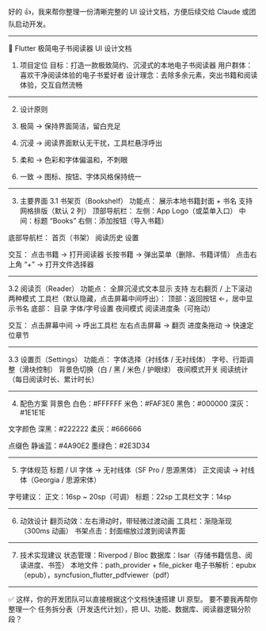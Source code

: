 好的 👍，我来帮你整理一份清晰完整的 UI 设计文档，方便后续交给 Claude 或团队启动开发。

---
📖 Flutter 极简电子书阅读器 UI 设计文档
1. 项目定位
目标：打造一款极致简约、沉浸式的本地电子书阅读器
用户群体：喜欢干净阅读体验的电子书爱好者
设计理念：去除多余元素，突出书籍和阅读体验，交互自然流畅


---
2. 设计原则
1. 极简 → 保持界面简洁，留白充足

2. 沉浸 → 阅读界面默认无干扰，工具栏悬浮呼出

3. 柔和 → 色彩和字体偏温和，不刺眼

4. 一致 → 图标、按钮、字体风格保持统一



---
3. 主要界面
3.1 书架页（Bookshelf）
功能点：
展示本地书籍封面 + 书名
支持网格排版（默认 2 列）
顶部导航栏：
左侧：App Logo（或菜单入口）
中间：标题 “Books”
右侧：添加按钮（导入书籍）

底部导航栏：
首页（书架）
阅读历史
设置


交互：
点击书籍 → 打开阅读器
长按书籍 → 弹出菜单（删除、书籍详情）
点击右上角 “+” → 打开文件选择器


---
3.2 阅读页（Reader）
功能点：
全屏沉浸式文本显示
支持 左右翻页 / 上下滚动 两种模式
工具栏（默认隐藏，点击屏幕中间呼出）：
顶部：返回按钮 ←，居中显示书名
底部：
目录
字体/字号设置
夜间模式
阅读进度条（可拖动）



交互：
点击屏幕中间 → 呼出工具栏
左右点击屏幕 → 翻页
进度条拖动 → 快速定位章节


---
3.3 设置页（Settings）
功能点：
字体选择（衬线体 / 无衬线体）
字号、行距调整（滑块控制）
背景色切换（白 / 黑 / 米色 / 护眼绿）
夜间模式开关
阅读统计（每日阅读时长、累计时长）


---
4. 配色方案
背景色
白色：#FFFFFF
米色：#FAF3E0
黑色：#000000
深灰：#1E1E1E

文字颜色
深黑：#222222
柔灰：#666666

点缀色
静谧蓝：#4A90E2
墨绿色：#2E3D34



---
5. 字体规范
标题 / UI 字体 → 无衬线体（SF Pro / 思源黑体）
正文阅读 → 衬线体（Georgia / 思源宋体）

字号建议：
正文：16sp ~ 20sp（可调）
标题：22sp
工具栏文字：14sp


---
6. 动效设计
翻页动效：左右滑动时，带轻微过渡动画
工具栏：渐隐渐现（300ms 动画）
书架点击：封面缩放过渡到阅读界面


---
7. 技术实现建议
状态管理：Riverpod / Bloc
数据库：Isar（存储书籍信息、阅读进度、书签）
本地文件：path_provider + file_picker
电子书解析：epubx（epub），syncfusion_flutter_pdfviewer（pdf）


---
✅ 这样，你的开发团队可以直接根据这个文档快速搭建 UI 原型。
要不要我再帮你整理一个 任务拆分表（开发迭代计划），把 UI、功能、数据库、阅读器逻辑分阶段？
